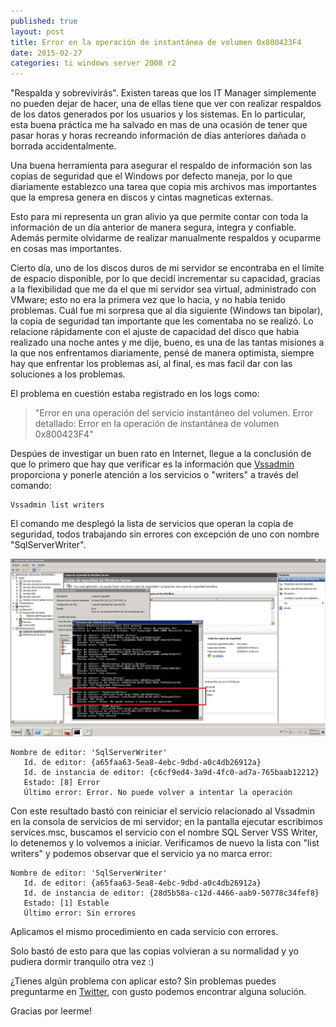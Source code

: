 ```yaml
---
published: true
layout: post
title: Error en la operación de instantánea de volumen 0x800423F4
date: 2015-02-27
categories: ti windows server 2008 r2 
---
```


"Respalda y sobrevivirás". Existen tareas que los IT Manager simplemente no pueden dejar de hacer, una de ellas tiene que ver con realizar respaldos de los datos generados por los usuarios y los sistemas. En lo particular, esta buena práctica me ha salvado en mas de una ocasión de tener que pasar horas y horas recreando información de días anteriores dañada o borrada accidentalmente.

Una buena herramienta para asegurar el respaldo de información son las copias de seguridad que el Windows por defecto maneja, por lo que diariamente establezco una tarea que copia mis archivos mas importantes que la empresa genera en discos y cintas magneticas externas.

Esto para mi representa un gran alivio ya que permite contar con toda la información de un día anterior de manera segura, integra y confiable. Además permite olvidarme de realizar manualmente respaldos y ocuparme en cosas mas importantes.

Cierto día, uno de los discos duros de mi servidor se encontraba en el límite de espacio disponible, por lo que decidí incrementar su capacidad, gracias a la flexibilidad que me da el que mi servidor sea virtual, administrado con VMware; esto no era la primera vez que lo hacia, y no habia tenido problemas. Cuál fue mi sorpresa que al día siguiente (Windows tan bipolar), la copia de seguridad tan importante que les comentaba no se realizó. Lo relacione rápidamente con el ajuste de capacidad del disco que habia realizado una noche antes y me dije, bueno, es una de las tantas misiones a la que nos enfrentamos diariamente, pensé de manera optimista, siempre hay que enfrentar los problemas así, al final, es mas facil dar con las soluciones a los problemas.

El problema en cuestión estaba registrado en los logs como: 

> "Error en una operación del servicio instantáneo del volumen. Error detallado: Error en la operación de instantánea de volumen 0x800423F4"

Despúes de investigar un buen rato en Internet, llegue a la conclusión de que lo primero que hay que verificar es la información que [Vssadmin](https://technet.microsoft.com/en-us/library/cc754968.aspx) proporciona y ponerle atención a los servicios o "writers" a través del comando:

``` console
Vssadmin list writers
```

El comando me desplegó la lista de servicios que operan la copia de seguridad, todos trabajando sin errores con excepción de uno con nombre "SqlServerWriter".

![alt text](/public/assets/sqlserverwriter-error.png)

``` console
Nombre de editor: 'SqlServerWriter'
   Id. de editor: {a65faa63-5ea8-4ebc-9dbd-a0c4db26912a}
   Id. de instancia de editor: {c6cf9ed4-3a9d-4fc0-ad7a-765baab12212}
   Estado: [8] Error
   Último error: Error. No puede volver a intentar la operación
```

Con este resultado bastó con reiniciar el servicio relacionado al Vssadmin en la consola de servicios de mi servidor; en la pantalla ejecutar escribimos services.msc, buscamos el servicio con el nombre SQL Server VSS Writer, lo detenemos y lo volvemos a iniciar. Verificamos de nuevo la lista con "list writers" y podemos observar que el servicio ya no marca error:

``` console
Nombre de editor: 'SqlServerWriter'
   Id. de editor: {a65faa63-5ea8-4ebc-9dbd-a0c4db26912a}
   Id. de instancia de editor: {28d5b58a-c12d-4466-aab9-50778c34fef8}
   Estado: [1] Estable
   Último error: Sin errores
```

Aplicamos el mismo procedimiento en cada servicio con errores.

Solo bastó de esto para que las copias volvieran a su normalidad y yo pudiera dormir tranquilo otra vez :)

¿Tienes algún problema con aplicar esto? Sin problemas puedes preguntarme en [Twitter](http://twitter.com/JoseRobertoMx), con gusto podemos encontrar alguna solución.

Gracias por leerme! 